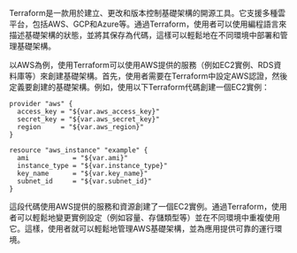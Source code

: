 Terraform是一款用於建立、更改和版本控制基礎架構的開源工具。它支援多種雲平台，包括AWS、GCP和Azure等。通過Terraform，使用者可以使用編程語言來描述基礎架構的狀態，並將其保存為代碼，這樣可以輕鬆地在不同環境中部署和管理基礎架構。

以AWS為例，使用Terraform可以使用AWS提供的服務（例如EC2實例、RDS資料庫等）來創建基礎架構。首先，使用者需要在Terraform中設定AWS認證，然後定義要創建的基礎架構。例如，使用以下Terraform代碼創建一個EC2實例：

```
provider "aws" {
  access_key = "${var.aws_access_key}"
  secret_key = "${var.aws_secret_key}"
  region     = "${var.aws_region}"
}

resource "aws_instance" "example" {
  ami           = "${var.ami}"
  instance_type = "${var.instance_type}"
  key_name      = "${var.key_name}"
  subnet_id     = "${var.subnet_id}"
}
```

這段代碼使用AWS提供的服務和資源創建了一個EC2實例。通過Terraform，使用者可以輕鬆地變更實例設定（例如容量、存儲類型等）並在不同環境中重複使用它。這樣，使用者就可以輕鬆地管理AWS基礎架構，並為應用提供可靠的運行環境。